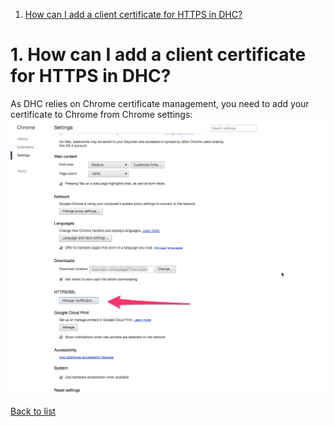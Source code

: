 <a class="anchor" name="list"></a>

1. [How can I add a client certificate for HTTPS in DHC?](#01 "How can I add a client certificate for HTTPS in DHC?")


# <a class="anchor" name="01"></a>1. How can I add a client certificate for HTTPS in DHC?

As DHC relies on Chrome certificate management, you need to add your certificate to Chrome from Chrome settings:
![Chrome settings](images/chrome_settings.png "chrome settings")


[Back to list](#list "Back to list of frequently asked questions")